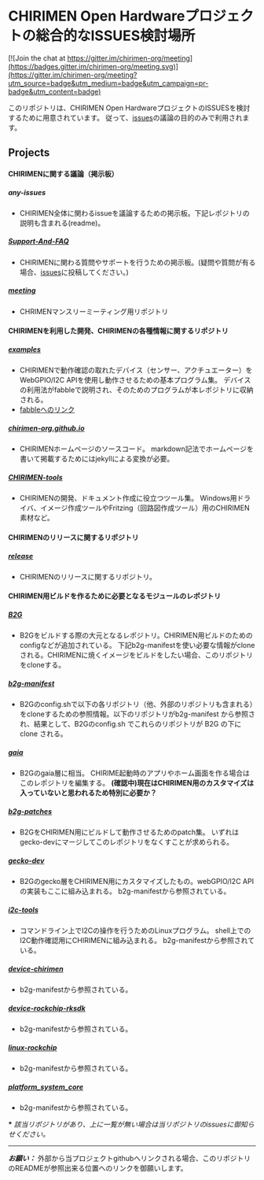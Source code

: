 # CHIRIMEN Open Hardwareプロジェクトの総合的なISSUES検討場所

[![Join the chat at https://gitter.im/chirimen-org/meeting](https://badges.gitter.im/chirimen-org/meeting.svg)](https://gitter.im/chirimen-org/meeting?utm_source=badge&utm_medium=badge&utm_campaign=pr-badge&utm_content=badge)

このリポジトリは、CHIRIMEN Open HardwareプロジェクトのISSUESを検討するために用意されています。
従って、[issues](https://github.com/chirimen-org/meeting/issues)の議論の目的のみで利用されます。


Projects
---

#### CHIRIMENに関する議論（掲示板）
##### any-issues
* CHIRIMEN全体に関わるissueを議論するための掲示板。下記レポジトリの説明も含まれる(readme)。

##### [Support-And-FAQ](https://github.com/chirimen-oh/Support-And-FAQ)
* CHIRIMENに関わる質問やサポートを行うための掲示板。(疑問や質問が有る場合、[issues](https://github.com/chirimen-oh/Support-And-FAQ/issues)に投稿してください。)


##### [meeting](https://github.com/chirimen-oh/meeting)
* CHRIMENマンスリーミーティング用リポジトリ

#### CHIRIMENを利用した開発、CHIRIMENの各種情報に関するリポジトリ
##### [examples](https://github.com/chirimen-org/examples)
* CHIRIMENで動作確認の取れたデバイス（センサー、アクチュエーター）をWebGPIO/I2C APIを使用し動作させるための基本プログラム集。
デバイスの利用法がfabbleで説明され、そのためのプログラムが本レポジトリに収納される。
* [fabbleへのリンク](http://fabble.cc/chirimenedu)

##### [chirimen-org.github.io](https://github.com/chirimen-org/chirimen-org.github.io)
* CHIRIMENホームページのソースコード。
markdown記法でホームページを書いて掲載するためにはjekyllによる変換が必要。

##### [CHIRIMEN-tools](https://github.com/chirimen-org/CHIRIMEN-tools)
* CHIRIMENの開発、ドキュメント作成に役立つツール集。
Windows用ドライバ、イメージ作成ツールやFritzing（回路図作成ツール）用のCHIRIMEN素材など。

#### CHIRIMENのリリースに関するリポジトリ
##### [release](https://github.com/chirimen-oh/release)
* CHIRIMENのリリースに関するリポジトリ。
 
#### CHIRIMEN用ビルドを作るために必要となるモジュールのレポジトリ
##### [B2G](https://github.com/chirimen-org/B2G)
* B2Gをビルドする際の大元となるレポジトリ。CHIRIMEN用ビルドのためのconfigなどが追加されている。
下記b2g-manifestを使い必要な情報がcloneされる。CHIRIMENに焼くイメージをビルドをしたい場合、このリポジトリをcloneする。

##### [b2g-manifest](https://github.com/chirimen-org/b2g-manifest)
* B2Gのconfig.shで以下の各リポジトリ（他、外部のリポジトリも含まれる）をcloneするための参照情報。以下のリポジトリがb2g-manifest から参照され、結果として、B2Gのconfig.sh でこれらのリポジトリが B2G の下にclone される。

##### [gaia](https://github.com/chirimen-org/gaia) 
* B2Gのgaia層に相当。
CHIRIME起動時のアプリやホーム画面を作る場合はこのレポジトリを編集する。
**(確認中)現在はCHIRIMEN用のカスタマイズは入っていないと思われるため特別に必要か？**

##### [b2g-patches](https://github.com/chirimen-org/b2g-patches) 
* B2GをCHIRIMEN用にビルドして動作させるためのpatch集。
いずれはgecko-devにマージしてこのレポジトリをなくすことが求められる。

##### [gecko-dev](https://github.com/chirimen-org/gecko-dev) 
* B2Gのgecko層をCHIRIMEN用にカスタマイズしたもの。webGPIO/I2C APIの実装もここに組み込まれる。
b2g-manifestから参照されている。

#####  [i2c-tools](https://github.com/chirimen-org/i2c-tools) 
* コマンドライン上でI2Cの操作を行うためのLinuxプログラム。
shell上でのI2C動作確認用にCHIRIMENに組み込まれる。
b2g-manifestから参照されている。

#####  [device-chirimen](https://github.com/chirimen-org/device-chirimen)
* b2g-manifestから参照されている。

#####  [device-rockchip-rksdk](https://github.com/chirimen-org/device-rockchip-rksdk)
* b2g-manifestから参照されている。

#####  [linux-rockchip](https://github.com/chirimen-org/linux-rockchip)
* b2g-manifestから参照されている。

#####  [platform_system_core](https://github.com/chirimen-org/platform_system_core)
* b2g-manifestから参照されている。


 __*__ _該当リポジトリがあり、上に一覧が無い場合は当リポジトリのissuesに御知らせください。_



---


__*お願い：*__ 外部から当プロジェクトgithubへリンクされる場合、このリポジトリのREADMEが参照出来る位置へのリンクを御願いします。

